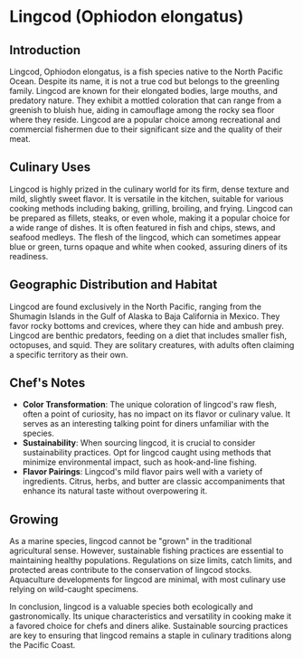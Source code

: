 # Lingcod (Ophiodon elongatus)

## Introduction

Lingcod, Ophiodon elongatus, is a fish species native to the North Pacific Ocean. Despite its name, it is not a true cod but belongs to the greenling family. Lingcod are known for their elongated bodies, large mouths, and predatory nature. They exhibit a mottled coloration that can range from a greenish to bluish hue, aiding in camouflage among the rocky sea floor where they reside. Lingcod are a popular choice among recreational and commercial fishermen due to their significant size and the quality of their meat.

## Culinary Uses

Lingcod is highly prized in the culinary world for its firm, dense texture and mild, slightly sweet flavor. It is versatile in the kitchen, suitable for various cooking methods including baking, grilling, broiling, and frying. Lingcod can be prepared as fillets, steaks, or even whole, making it a popular choice for a wide range of dishes. It is often featured in fish and chips, stews, and seafood medleys. The flesh of the lingcod, which can sometimes appear blue or green, turns opaque and white when cooked, assuring diners of its readiness.

## Geographic Distribution and Habitat

Lingcod are found exclusively in the North Pacific, ranging from the Shumagin Islands in the Gulf of Alaska to Baja California in Mexico. They favor rocky bottoms and crevices, where they can hide and ambush prey. Lingcod are benthic predators, feeding on a diet that includes smaller fish, octopuses, and squid. They are solitary creatures, with adults often claiming a specific territory as their own.

## Chef's Notes

- **Color Transformation**: The unique coloration of lingcod's raw flesh, often a point of curiosity, has no impact on its flavor or culinary value. It serves as an interesting talking point for diners unfamiliar with the species.
- **Sustainability**: When sourcing lingcod, it is crucial to consider sustainability practices. Opt for lingcod caught using methods that minimize environmental impact, such as hook-and-line fishing.
- **Flavor Pairings**: Lingcod's mild flavor pairs well with a variety of ingredients. Citrus, herbs, and butter are classic accompaniments that enhance its natural taste without overpowering it.

## Growing

As a marine species, lingcod cannot be "grown" in the traditional agricultural sense. However, sustainable fishing practices are essential to maintaining healthy populations. Regulations on size limits, catch limits, and protected areas contribute to the conservation of lingcod stocks. Aquaculture developments for lingcod are minimal, with most culinary use relying on wild-caught specimens.

In conclusion, lingcod is a valuable species both ecologically and gastronomically. Its unique characteristics and versatility in cooking make it a favored choice for chefs and diners alike. Sustainable sourcing practices are key to ensuring that lingcod remains a staple in culinary traditions along the Pacific Coast.